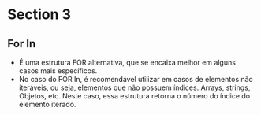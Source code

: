 # Section 3
## For In

- É uma estrutura FOR alternativa, que se encaixa melhor em alguns casos mais específicos.
- No caso do FOR In, é recomendável utilizar em casos de elementos não iteráveis, ou seja, elementos que não possuem índices. Arrays, strings, Objetos, etc. Neste caso, essa estrutura retorna o número do índice do elemento iterado.